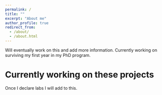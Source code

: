 ```yaml
---
permalink: /
title: ""
excerpt: "About me"
author_profile: true
redirect_from: 
  - /about/
  - /about.html
---
```

Will eventually work on this and add more information. Currently working on surviving my first year in my PhD program.



Currently working on these projects
======

Once I declare labs I will add to this.





